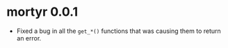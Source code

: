 # mortyr 0.0.1
* Fixed a bug in all the `get_*()` functions that was causing them to return an
error.
